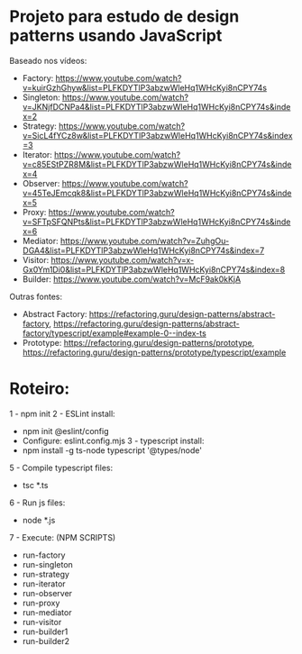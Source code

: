 # Projeto para estudo de design patterns usando JavaScript
Baseado nos vídeos:
* Factory: https://www.youtube.com/watch?v=kuirGzhGhyw&list=PLFKDYTlP3abzwWleHq1WHcKyi8nCPY74s
* Singleton: https://www.youtube.com/watch?v=JKNjfDCNPa4&list=PLFKDYTlP3abzwWleHq1WHcKyi8nCPY74s&index=2
* Strategy: https://www.youtube.com/watch?v=SicL4fYCz8w&list=PLFKDYTlP3abzwWleHq1WHcKyi8nCPY74s&index=3
* Iterator: https://www.youtube.com/watch?v=c85EStPZR8M&list=PLFKDYTlP3abzwWleHq1WHcKyi8nCPY74s&index=4
* Observer: https://www.youtube.com/watch?v=45TeJEmcqk8&list=PLFKDYTlP3abzwWleHq1WHcKyi8nCPY74s&index=5
* Proxy: https://www.youtube.com/watch?v=SFTpSFQNPts&list=PLFKDYTlP3abzwWleHq1WHcKyi8nCPY74s&index=6
* Mediator: https://www.youtube.com/watch?v=ZuhgOu-DGA4&list=PLFKDYTlP3abzwWleHq1WHcKyi8nCPY74s&index=7
* Visitor: https://www.youtube.com/watch?v=x-Gx0Ym1Di0&list=PLFKDYTlP3abzwWleHq1WHcKyi8nCPY74s&index=8
* Builder: https://www.youtube.com/watch?v=McF9ak0kKjA
  
Outras fontes:
* Abstract Factory: https://refactoring.guru/design-patterns/abstract-factory, https://refactoring.guru/design-patterns/abstract-factory/typescript/example#example-0--index-ts
* Prototype: https://refactoring.guru/design-patterns/prototype, https://refactoring.guru/design-patterns/prototype/typescript/example

# Roteiro:

1 - npm init
2 - ESLint install: 
* npm init @eslint/config
* Configure: eslint.config.mjs
3 - typescript install: 
* npm install -g ts-node typescript '@types/node'

5 - Compile typescript files:
* tsc *.ts

6 - Run js files:
* node *.js

7 - Execute: (NPM SCRIPTS)
* run-factory
* run-singleton
* run-strategy
* run-iterator
* run-observer
* run-proxy
* run-mediator
* run-visitor
* run-builder1
* run-builder2